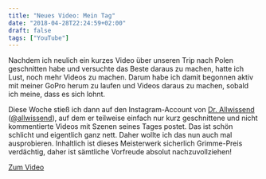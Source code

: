 ```yaml
---
title: "Neues Video: Mein Tag"
date: "2018-04-28T22:24:59+02:00"
draft: false
tags: ["YouTube"]
---
```


Nachdem ich neulich ein kurzes Video über unseren Trip nach Polen geschnitten habe und versuchte das Beste daraus zu machen, hatte ich Lust, noch mehr Videos zu machen. Darum habe ich damit begonnen aktiv mit meiner GoPro herum zu laufen und Videos daraus zu machen, sobald ich meine, dass es sich lohnt.

Diese Woche stieß ich dann auf den Instagram-Account von [Dr. Allwissend](https://www.youtube.com/user/doktorallwissend) ([@allwissend](https://www.instagram.com/allwissend/)), auf dem er teilweise einfach nur kurz geschnittene und nicht kommentierte Videos mit Szenen seines Tages postet. Das ist schön schlicht und eigentlich ganz nett. Daher wollte ich das nun auch mal ausprobieren. Inhaltlich ist dieses Meisterwerk sicherlich Grimme-Preis verdächtig, daher ist sämtliche Vorfreude absolut nachzuvollziehen!

[Zum Video](https://www.youtube.com/watch?v=xUzbvzeaWDI)

